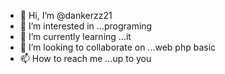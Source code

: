 - 👋 Hi, I’m @dankerzz21
- 👀 I’m interested in ...programing
- 🌱 I’m currently learning ...it
- 💞️ I’m looking to collaborate on ...web php basic
- 📫 How to reach me ...up to you

<!---
dankerzz21/dankerzz21 is a ✨ special ✨ repository because its `README.md` (this file) appears on your GitHub profile.
You can click the Preview link to take a look at your changes.
--->
